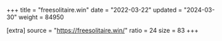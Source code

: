 +++
title = "freesolitaire.win"
date = "2022-03-22"
updated = "2024-03-30"
weight = 84950

[extra]
source = "https://freesolitaire.win/"
ratio = 24
size = 83
+++
